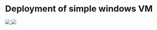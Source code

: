 # Deployment of simple windows VM

<a href="https://portal.azure.com/#create/Microsoft.Template/uri/https%3A%2F%2Fraw.githubusercontent.com%2Figorloza%2Fscripts%2Fmaster%2FAzure%2FsampleLinkTemplates%2Fazuredeploy.main.json" target="_blank">
    <img src="http://azuredeploy.net/deploybutton.png"/>
</a>
<a href="http://armviz.io/#/?load=https%3A%2F%2Fraw.githubusercontent.com%2Figorloza%2Fscripts%2Fmaster%2FAzure%2FsampleLinkTemplates%2Fazuredeploy.main.json" target="_blank">
    <img src="http://armviz.io/visualizebutton.png"/>
</a>